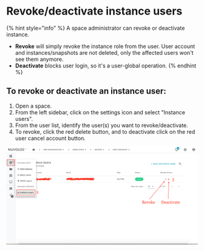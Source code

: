 # Revoke/deactivate instance users

{% hint style="info" %}
A space administrator can revoke or deactivate instance.

* **Revoke** will simply revoke the instance role from the user. User account and instances/snapshots are not deleted, only the affected users won't see them anymore.
* **Deactivate** blocks user login, so it's a user-global operation.
{% endhint %}

## To revoke or deactivate an instance user:

1. Open a space.
2. From the left sidebar, click on the settings icon and select "Instance users".
3. From the user list, identify the user\(s\) you want to revoke/deactivate.
4. To revoke, click the red delete button, and to deactivate click on the red user cancel account button.

![](../../.gitbook/assets/screen-shot-2020-03-19-at-3.40.04-pm.png)


